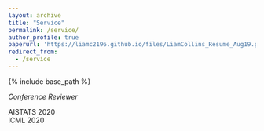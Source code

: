 ```yaml
---
layout: archive
title: "Service"
permalink: /service/
author_profile: true
paperurl: 'https://liamc2196.github.io/files/LiamCollins_Resume_Aug19.pdf'
redirect_from:
  - /service
---
```


{% include base_path %}


<!--- [Nonnegative Matrix Factorization: An Empirical Analysis](https://liamc2196.github.io/files/Collinsl_Thesis.pdf)  
**Liam Collins**, advised by Prof. Yuxin Chen  
Senior thesis, Spring 2019, Princeton University  
Awarded G. David Forney Jr. Prize for excellence in Communication Science, Systems and Signals  
A comprehensive overview of traditional and recent techniques for NMF, along with thorough experimental comparison of methods and an evaluation of NMF applied to educational datasets.)
[Interpretable Gradients with Robust Training](https://liamc2196.github.io/files/cos511_adversarial.pdf)
Gene Li, **Liam Collins**, and Walter Li    
Class project for COS 511, Spring 2019, Princeton University  
We investigate the interpretable gradients phenomenon for robustly-trained CNNs and fully connected NNs, and provide theoretical explanation for interpretable gradients in a modified Bernoulli model. -->

*Conference Reviewer*

AISTATS 2020  
ICML 2020



